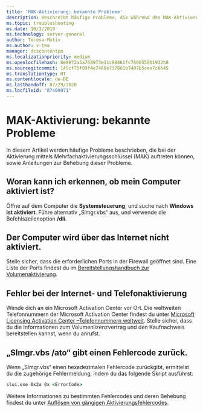 ```yaml
---
title: 'MAK-Aktivierung: bekannte Probleme'
description: Beschreibt häufige Probleme, die während des MAK-Aktivierungsvorgangs auftreten können, und bietet Lösungen und Anleitungen.
ms.topic: troubleshooting
ms.date: 10/3/2019
ms.technology: server-general
author: Teresa-Motiv
ms.author: v-tea
manager: dcscontentpm
ms.localizationpriority: medium
ms.openlocfilehash: 8e8872a5a768973e11c98461fc760055001932b8
ms.sourcegitcommit: 145cf75f89f4e7460e737861b7407b5cee7c6645
ms.translationtype: HT
ms.contentlocale: de-DE
ms.lasthandoff: 07/29/2020
ms.locfileid: "87409971"
---
```

# <a name="mak-activation-known-issues"></a>MAK-Aktivierung: bekannte Probleme

In diesem Artikel werden häufige Probleme beschrieben, die bei der Aktivierung mittels Mehrfachaktivierungsschlüssel (MAK) auftreten können, sowie Anleitungen zur Behebung dieser Probleme.

## <a name="how-can-i-tell-whether-my-computer-is-activated"></a>Woran kann ich erkennen, ob mein Computer aktiviert ist?

Öffne auf dem Computer die **Systemsteuerung**, und suche nach **Windows ist aktiviert**. Führe alternativ „Slmgr.vbs“ aus, und verwende die Befehlszeilenoption **/dli**.

## <a name="the-computer-does-not-activate-over-the-internet"></a>Der Computer wird über das Internet nicht aktiviert.

Stelle sicher, dass die erforderlichen Ports in der Firewall geöffnet sind. Eine Liste der Ports findest du im [Bereitstellungshandbuch zur Volumenaktivierung](https://go.microsoft.com/fwlink/?linkid=150083).

## <a name="internet-and-telephone-activation-fail"></a>Fehler bei der Internet- und Telefonaktivierung

Wende dich an ein Microsoft Activation Center vor Ort. Die weltweiten Telefonnummern der Microsoft Activation Center findest du unter [Microsoft Licensing Activation Center –Telefonnummern weltweit](https://www.microsoft.com/Licensing/existing-customer/activation-centers). Stelle sicher, dass du die Informationen zum Volumenlizenzvertrag und den Kaufnachweis bereitstellen kannst, wenn du anrufst.

## <a name="slmgrvbs-ato-returns-an-error-code"></a>„Slmgr.vbs /ato“ gibt einen Fehlercode zurück.

Wenn „Slmgr.vbs“ einen hexadezimalen Fehlercode zurückgibt, ermittelst du die zugehörige Fehlermeldung, indem du das folgende Skript ausführst:

```cmd
slui.exe 0x2a 0x <ErrorCode>
```

Weitere Informationen zu bestimmten Fehlercodes und deren Behebung findest du unter [Auflösen von gängigen Aktivierungsfehlercodes](activation-error-codes.md).
